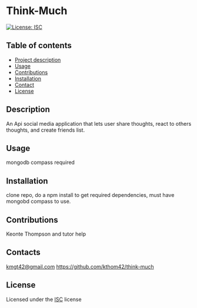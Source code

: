 # Think-Much

[![License: ISC](https://img.shields.io/badge/License-ISC-blue.svg)](https://opensource.org/licenses/ISC)

## Table of contents

- [Project description](#Description)
- [Usage](#usage)
- [Contributions](#Contributions)
- [Installation](#Installation)
- [Contact](#Contact)
- [License](#License)

## Description

An Api social media application that lets user share thoughts, react to others thoughts, and create friends list.

## Usage

mongodb compass required

## Installation

clone repo, do a npm install to get required dependencies, must have mongobd compass to use.

## Contributions

Keonte Thompson and tutor help

## Contacts

kmgt42@gmail.com
https://github.com/kthom42/think-much

## License

Licensed under the [ISC](https://choosealicense.com/licenses/isc/) license

